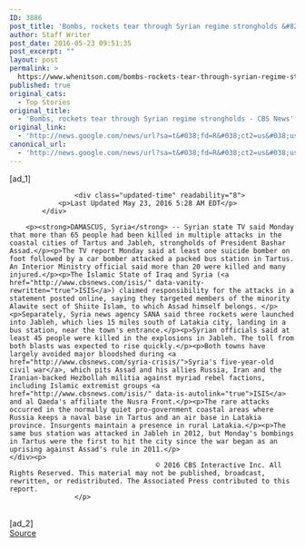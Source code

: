 ```yaml
---
ID: 3886
post_title: 'Bombs, rockets tear through Syrian regime strongholds &#8211; CBS News'
author: Staff Writer
post_date: 2016-05-23 09:51:35
post_excerpt: ""
layout: post
permalink: >
  https://www.whenitson.com/bombs-rockets-tear-through-syrian-regime-strongholds-cbs-news/
published: true
original_cats:
  - Top Stories
original_title:
  - 'Bombs, rockets tear through Syrian regime strongholds - CBS News'
original_link:
  - 'http://news.google.com/news/url?sa=t&#038;fd=R&#038;ct2=us&#038;usg=AFQjCNGeJa5KJfh8ZGxx1K-YeNhGcetIyg&#038;clid=c3a7d30bb8a4878e06b80cf16b898331&#038;cid=52779116033824&#038;ei=ptJCV9i7KOOWwQH5x6zYDg&#038;url=http://www.cbsnews.com/news/syria-bomb-rocket-attack-bashar-assad-jableh-tartus-suicide-bus-isis/'
canonical_url:
  - 'http://news.google.com/news/url?sa=t&#038;fd=R&#038;ct2=us&#038;usg=AFQjCNGeJa5KJfh8ZGxx1K-YeNhGcetIyg&#038;clid=c3a7d30bb8a4878e06b80cf16b898331&#038;cid=52779116033824&#038;ei=ptJCV9i7KOOWwQH5x6zYDg&#038;url=http://www.cbsnews.com/news/syria-bomb-rocket-attack-bashar-assad-jableh-tartus-suicide-bus-isis/'
---
```

 [ad_1]
<br><div itemprop="articleBody" id="article-entry" data-use-autolinker="true" readability="76.901447105788">

                    <div class="updated-time" readability="8">
                <p>Last Updated May 23, 2016 5:28 AM EDT</p>
            </div>
        
        <p><strong>DAMASCUS, Syria</strong> -- Syrian state TV said Monday that more than 65 people had been killed in multiple attacks in the coastal cities of Tartus and Jableh, strongholds of President Bashar Assad.</p><p>The TV report Monday said at least one suicide bomber on foot followed by a car bomber attacked a packed bus station in Tartus. An Interior Ministry official said more than 20 were killed and many injured.</p><p>The Islamic State of Iraq and Syria (<a href="http://www.cbsnews.com/isis/" data-vanity-rewritten="true">ISIS</a>) claimed responsibility for the attacks in a statement posted online, saying they targeted members of the minority Alawite sect of Shiite Islam, to which Assad himself belongs. </p><p>Separately, Syria news agency SANA said three rockets were launched into Jableh, which lies 15 miles south of Latakia city, landing in a bus station, near the town's entrance.</p><p>Syrian officials said at least 45 people were killed in the explosions in Jableh. The toll from both blasts was expected to rise quickly.</p><p>Both towns have largely avoided major bloodshed during <a href="http://www.cbsnews.com/syria-crisis/">Syria's five-year-old civil war</a>, which pits Assad and his allies Russia, Iran and the Iranian-backed Hezbollah militia against myriad rebel factions, including Islamic extremist groups <a href="http://www.cbsnews.com/isis/" data-is-autolink="true">ISIS</a> and al Qaeda's affiliate the Nusra Front.</p><p>The rare attacks occurred in the normally quiet pro-government coastal areas where Russia keeps a naval base in Tartus and an air base in Latakia province. Insurgents maintain a presence in rural Latakia.</p><p>The same bus station was attacked in Jableh in 2012, but Monday's bombings in Tartus were the first to hit the city since the war began as an uprising against Assad's rule in 2011.</p>
    </div><p>
                                        © 2016 CBS Interactive Inc. All Rights Reserved. This material may not be published, broadcast, rewritten, or redistributed. The Associated Press contributed to this report.
                    </p>
<br>[ad_2]
<br><a href="http://news.google.com/news/url?sa=t&#038;fd=R&#038;ct2=us&#038;usg=AFQjCNGeJa5KJfh8ZGxx1K-YeNhGcetIyg&#038;clid=c3a7d30bb8a4878e06b80cf16b898331&#038;cid=52779116033824&#038;ei=ptJCV9i7KOOWwQH5x6zYDg&#038;url=http://www.cbsnews.com/news/syria-bomb-rocket-attack-bashar-assad-jableh-tartus-suicide-bus-isis/">Source </a>